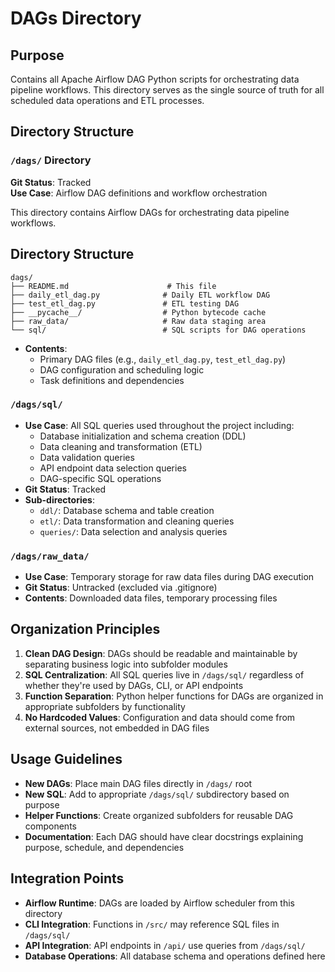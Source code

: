 # DAGs Directory

## Purpose
Contains all Apache Airflow DAG Python scripts for orchestrating data pipeline workflows. This directory serves as the single source of truth for all scheduled data operations and ETL processes.

## Directory Structure

### `/dags/` Directory

**Git Status**: Tracked  
**Use Case**: Airflow DAG definitions and workflow orchestration

This directory contains Airflow DAGs for orchestrating data pipeline workflows.

## Directory Structure
```
dags/
├── README.md                      # This file
├── daily_etl_dag.py              # Daily ETL workflow DAG
├── test_etl_dag.py               # ETL testing DAG
├── __pycache__/                  # Python bytecode cache
├── raw_data/                     # Raw data staging area
└── sql/                          # SQL scripts for DAG operations
```
- **Contents**: 
  - Primary DAG files (e.g., `daily_etl_dag.py`, `test_etl_dag.py`)
  - DAG configuration and scheduling logic
  - Task definitions and dependencies

### `/dags/sql/`
- **Use Case**: All SQL queries used throughout the project including:
  - Database initialization and schema creation (DDL)
  - Data cleaning and transformation (ETL)
  - Data validation queries
  - API endpoint data selection queries
  - DAG-specific SQL operations
- **Git Status**: Tracked
- **Sub-directories**:
  - `ddl/`: Database schema and table creation
  - `etl/`: Data transformation and cleaning queries
  - `queries/`: Data selection and analysis queries

### `/dags/raw_data/`
- **Use Case**: Temporary storage for raw data files during DAG execution
- **Git Status**: Untracked (excluded via .gitignore)
- **Contents**: Downloaded data files, temporary processing files

## Organization Principles

1. **Clean DAG Design**: DAGs should be readable and maintainable by separating business logic into subfolder modules
2. **SQL Centralization**: All SQL queries live in `/dags/sql/` regardless of whether they're used by DAGs, CLI, or API endpoints
3. **Function Separation**: Python helper functions for DAGs are organized in appropriate subfolders by functionality
4. **No Hardcoded Values**: Configuration and data should come from external sources, not embedded in DAG files

## Usage Guidelines

- **New DAGs**: Place main DAG files directly in `/dags/` root
- **New SQL**: Add to appropriate `/dags/sql/` subdirectory based on purpose
- **Helper Functions**: Create organized subfolders for reusable DAG components
- **Documentation**: Each DAG should have clear docstrings explaining purpose, schedule, and dependencies

## Integration Points

- **Airflow Runtime**: DAGs are loaded by Airflow scheduler from this directory
- **CLI Integration**: Functions in `/src/` may reference SQL files in `/dags/sql/`
- **API Integration**: API endpoints in `/api/` use queries from `/dags/sql/`
- **Database Operations**: All database schema and operations defined here
